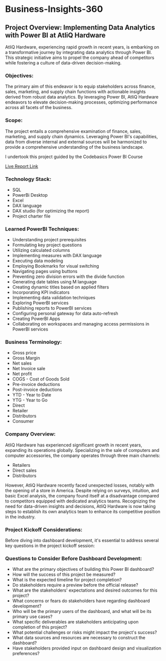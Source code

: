# Business-Insights-360
## Project Overview: Implementing Data Analytics with Power BI at AtliQ Hardware

AtliQ Hardware, experiencing rapid growth in recent years, is embarking on a transformative journey by integrating data analytics through Power BI. This strategic initiative aims to propel the company ahead of competitors while fostering a culture of data-driven decision-making.

### Objectives:

The primary aim of this endeavor is to equip stakeholders across finance, sales, marketing, and supply chain functions with actionable insights derived from robust data analytics. By leveraging Power BI, AtliQ Hardware endeavors to elevate decision-making processes, optimizing performance across all facets of the business.

### Scope:

The project entails a comprehensive examination of finance, sales, marketing, and supply chain dynamics. Leveraging Power BI's capabilities, data from diverse internal and external sources will be harmonized to provide a comprehensive understanding of the business landscape.


I undertook this project guided by the Codebasics Power BI Course


[Live Report Link](https://app.powerbi.com/view?r=eyJrIjoiMmIwNzU1NDAtNTFkMy00MTA0LTg5NjItNjQyY2RiODQ3MjVhIiwidCI6ImM2ZTU0OWIzLTVmNDUtNDAzMi1hYWU5LWQ0MjQ0ZGM1YjJjNCJ9)

### Technology Stack:

- SQL
- PowerBi Desktop
- Excel
- DAX language
- DAX studio (for optimizing the report)
- Project charter file

### Learned PowerBI Techniques:

- Understanding project prerequisites
- Formulating key project questions
- Utilizing calculated columns
- Implementing measures with DAX language
- Executing data modeling
- Employing Bookmarks for visual switching
- Navigating pages using buttons
- Preventing zero division errors with the divide function
- Generating date tables using M language
- Creating dynamic titles based on applied filters
- Incorporating KPI indicators
- Implementing data validation techniques
- Exploring PowerBI services
- Publishing reports to PowerBI services
- Configuring personal gateway for data auto-refresh
- Creating PowerBI Apps
- Collaborating on workspaces and managing access permissions in PowerBI services


### Business Terminology:

- Gross price
- Gross Margin
- Net sales
- Net Invoice sale
- Net profit
- COGS - Cost of Goods Sold
- Pre-invoice deductions
- Post-invoice deductions
- YTD - Year to Date
- YTG - Year to Go
- Direct
- Retailer
- Distributors
- Consumer


### Company Overview:

AtliQ Hardware has experienced significant growth in recent years, expanding its operations globally. Specializing in the sale of computers and computer accessories, the company operates through three main channels:

- Retailers
- Direct sales
- Distributors


However, AtliQ Hardware recently faced unexpected losses, notably with the opening of a store in America. Despite relying on surveys, intuition, and basic Excel analysis, the company found itself at a disadvantage compared to competitors equipped with dedicated analytics teams. Recognizing the need for data-driven insights and decisions, AtliQ Hardware is now taking steps to establish its own analytics team to enhance its competitive position in the industry.

### Project Kickoff Considerations:

Before diving into dashboard development, it's essential to address several key questions in the project kickoff session:

### Questions to Consider Before Dashboard Development:

- What are the primary objectives of building this Power BI dashboard?
- How will the success of this project be measured?
- What is the expected timeline for project completion?
- Do stakeholders require a preview before the official release?
- What are the stakeholders' expectations and desired outcomes for this project?
- What concerns or fears do stakeholders have regarding dashboard development?
- Who will be the primary users of the dashboard, and what will be its primary use cases?
- What specific deliverables are stakeholders anticipating upon completion of this project?
- What potential challenges or risks might impact the project's success?
- What data sources and resources are necessary to construct the dashboard?
- Have stakeholders provided input on dashboard design and visualization preferences?
